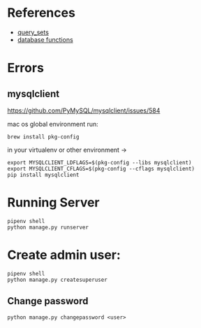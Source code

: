# References
* [query_sets](https://docs.djangoproject.com/en/5.0/ref/models/querysets/)
* [database functions](https://docs.djangoproject.com/en/5.0/ref/models/database-functions/)

#  Errors

## mysqlclient
https://github.com/PyMySQL/mysqlclient/issues/584

mac os global environment run:

`brew install pkg-config`

in your virtualenv or other environment ->
```
export MYSQLCLIENT_LDFLAGS=$(pkg-config --libs mysqlclient)
export MYSQLCLIENT_CFLAGS=$(pkg-config --cflags mysqlclient)
pip install mysqlclient
```

# Running Server

``` 
pipenv shell
python manage.py runserver
```

# Create admin user:


``` 
pipenv shell
python manage.py createsuperuser
```

## Change password

``` 
python manage.py changepassword <user>
```
